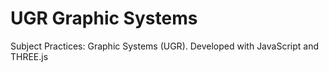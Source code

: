 # UGR Graphic Systems
Subject Practices: Graphic Systems (UGR). Developed with JavaScript and THREE.js
